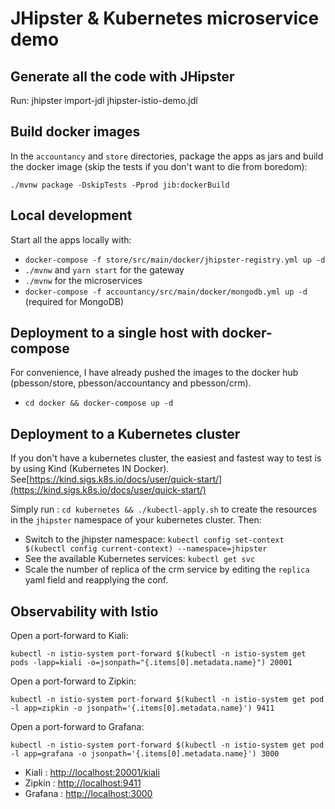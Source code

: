 # JHipster & Kubernetes microservice demo

## Generate all the code with JHipster

Run:
    jhipster import-jdl jhipster-istio-demo.jdl

## Build docker images

In the `accountancy` and `store` directories, package the apps as jars and build the docker image (skip the tests if you don't want to die from boredom):

    ./mvnw package -DskipTests -Pprod jib:dockerBuild

## Local development

Start all the apps locally with:

- `docker-compose -f store/src/main/docker/jhipster-registry.yml up -d`
- `./mvnw` and `yarn start` for the gateway
- `./mvnw` for the microservices
- `docker-compose -f accountancy/src/main/docker/mongodb.yml up -d` (required for MongoDB)

## Deployment to a single host with docker-compose

For convenience, I have already pushed the images to the docker hub (pbesson/store, pbesson/accountancy and pbesson/crm).

- `cd docker && docker-compose up -d`

## Deployment to a Kubernetes cluster

If you don't have a kubernetes cluster, the easiest and fastest way to test is by using Kind (Kubernetes IN Docker). See[https://kind.sigs.k8s.io/docs/user/quick-start/](https://kind.sigs.k8s.io/docs/user/quick-start/)

Simply run : `cd kubernetes && ./kubectl-apply.sh` to create the resources in the `jhipster` namespace of your kubernetes cluster.
Then:

- Switch to the jhipster namespace: `kubectl config set-context $(kubectl config current-context) --namespace=jhipster`
- See the available Kubernetes services: `kubectl get svc`
- Scale the number of replica of the crm service by editing the `replica` yaml field and reapplying the conf.

## Observability with Istio

Open a port-forward to Kiali:

    kubectl -n istio-system port-forward $(kubectl -n istio-system get pods -lapp=kiali -o=jsonpath="{.items[0].metadata.name}") 20001

Open a port-forward to Zipkin:

    kubectl -n istio-system port-forward $(kubectl -n istio-system get pod -l app=zipkin -o jsonpath='{.items[0].metadata.name}') 9411

Open a port-forward to Grafana:

    kubectl -n istio-system port-forward $(kubectl -n istio-system get pod -l app=grafana -o jsonpath='{.items[0].metadata.name}') 3000

- Kiali : [http://localhost:20001/kiali](http://localhost:20001/kiali)
- Zipkin : [http://localhost:9411](http://localhost:9411)
- Grafana : [http://localhost:3000](http://localhost:3000)
